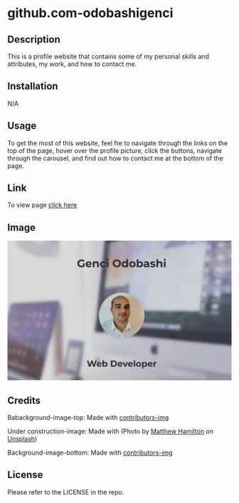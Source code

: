 # github.com-odobashigenci

## Description

This is a profile website that contains some of my personal skills and attributes, my work, and how to contact me. 


## Installation

N/A


## Usage

To get the most of this website, feel fre to navigate through the links on the top of the page, hover over the profile picture, click the buttons, navigate through the carousel, and find out how to contact me at the bottom of the page. 


## Link

To view page [click here]([https://odobashigenci.github.io/github-profile-odobashigenci/](https://github.com/odobashigenci/github-profile-odobashigenci/blob/main/Assets/Photo/Profile%20Picture.jpg?raw=true))


## Image

![Preview image](Assets/Photo/Preview.jpg)


## Credits

Babackground-image-top: Made with [contributors-img](https://images.unsplash.com/photo-1496171367470-9ed9a91ea931?ixlib=rb-4.0.3&ixid=MnwxMjA3fDB8MHxzZWFyY2h8MTZ8fHdlYiUyMGRlc2lnbnxlbnwwfHwwfHw%3D&auto=format&fit=crop&w=500&q=60)

Under construction-image: Made with (Photo by <a href="https://unsplash.com/@thatsmrbio?utm_source=unsplash&utm_medium=referral&utm_content=creditCopyText">Matthew Hamilton</a> on <a href="https://unsplash.com/photos/v_CxSroHKWg?utm_source=unsplash&utm_medium=referral&utm_content=creditCopyText">Unsplash</a>)

Background-image-bottom: Made with [contributors-img](https://www.google.com/maps/vt/data=WlZ1ULO3gLN3XkbzVx1duAFxLLQRsc1Xlog5gzA6Zz0s972vF3HvGejLxldRzOBmB-NHryUEZqc0It-Va0NndT1yNFnR5-BBUVkkvZQutm2MhxPCl6TjkAFFmHX-iv_fbXa4ED3b23EgqUGJg8Cy54CvrLyYM79E9VED7Ie-ZeJY2t_wS1bdKZ5pGBe68WAonKC3jXPNGr27acieJTI-TZJg0gzKWZPVa1MUeOvdQoGt3hXsLkry816Wk141J1Z6SA)


## License

Please refer to the LICENSE in the repo.
